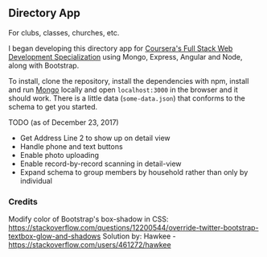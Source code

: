## Directory App
For clubs, classes, churches, etc.

I began developing this directory app for [Coursera's Full Stack Web Development Specialization](https://www.coursera.org/specializations/full-stack) using Mongo, Express, Angular and Node, along with Bootstrap.

To install, clone the repository, install the dependencies with npm, install and run [Mongo](https://www.mongodb.com/download-center?jmp=nav#community) locally and open `localhost:3000` in the browser and it should work. There is a little data (`some-data.json`) that conforms to the schema to get you started.

TODO (as of December 23, 2017)
- Get Address Line 2 to show up on detail view
- Handle phone and text buttons
- Enable photo uploading
- Enable record-by-record scanning in detail-view
- Expand schema to group members by household rather than only by individual

### Credits
Modify color of Bootstrap's box-shadow in CSS:
https://stackoverflow.com/questions/12200544/override-twitter-bootstrap-textbox-glow-and-shadows
Solution by: Hawkee - https://stackoverflow.com/users/461272/hawkee
